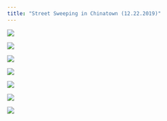 ```yaml
---
title: "Street Sweeping in Chinatown (12.22.2019)"
---
```


![](https://res.cloudinary.com/dhngj18do/image/upload/f_auto,q_auto/v1/images/302d377660b5f6fae4bd34ce27b2df60)

![](https://res.cloudinary.com/dhngj18do/image/upload/f_auto,q_auto/v1/images/888de11590ac2947420510d9dfbdce8a.jpg)

![](https://res.cloudinary.com/dhngj18do/image/upload/f_auto,q_auto/v1/images/09cfd00d6b308bff1bb8092237be28a3)

![](https://res.cloudinary.com/dhngj18do/image/upload/f_auto,q_auto/v1/images/d15f2c0ce75fbf7bf30122ba131eb4a7.jpg)

![](https://res.cloudinary.com/dhngj18do/image/upload/f_auto,q_auto/v1/images/6239a78f239a7f84d7df7b8be42a0f03.jpg)

![](https://res.cloudinary.com/dhngj18do/image/upload/f_auto,q_auto/v1/images/dabf2fff8fed4a21f3e0bd606c0bc2f5.jpg)

![](https://res.cloudinary.com/dhngj18do/image/upload/f_auto,q_auto/v1/images/286dd00688499820194127e3329cb484)
